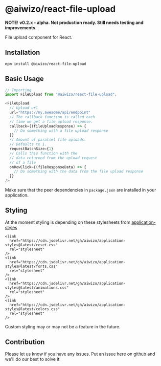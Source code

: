 # @aiwizo/react-file-upload

**NOTE! v0.2.x - alpha. Not production ready. Still needs testing and improvements.**

File upload component for React.

## Installation

```
npm install @aiwizo/react-file-upload
```

## Basic Usage

```javascript
// Importing
import FileUpload from "@aiwizo/react-file-upload";
```

```javascript
<FileUpload
  // Upload url
  url="https://my.awesome/api/endpoint"
  // The callback function is called each
  // time we get a file upload response.
  callback={(fileUploadResponse) => {
    // Do something with a file upload response
  }}
  // Amount of parallel file uploads.
  // Defaults to 1.
  requestBatchSize={1}
  // Calls this function with the
  // data returned from the upload request
  // of a file
  onRowClick={(fileResponseData) => {
    // Do something with the data from the file upload response
  }}
/>
```

Make sure that the peer dependencies in `package.json` are installed in your application.

## Styling

At the moment styling is depending on these stylesheets from [application-styles](https://github.com/Aiwizo/application-styles)

```
<link
  href="https://cdn.jsdelivr.net/gh/aiwizo/application-styles@latest/reset.css"
  rel="stylesheet"
/>
<link
  href="https://cdn.jsdelivr.net/gh/aiwizo/application-styles@latest/fonts.css"
  rel="stylesheet"
/>
<link
  href="https://cdn.jsdelivr.net/gh/aiwizo/application-styles@latest/animations.css"
  rel="stylesheet"
/>
<link
  href="https://cdn.jsdelivr.net/gh/aiwizo/application-styles@latest/colors.css"
  rel="stylesheet"
/>
```

Custom styling may or may not be a feature in the future.

## Contribution

Please let us know if you have any issues. Put an issue here on github and we'll do our best to solve it.
